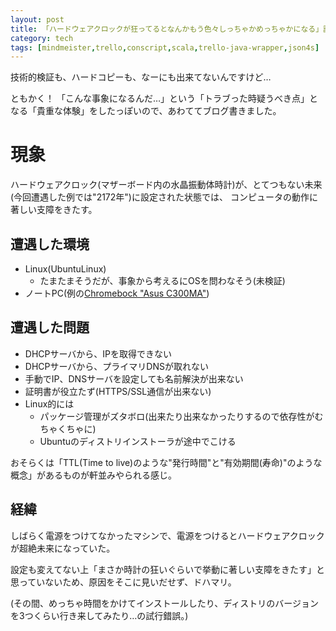 ```yaml
---
layout: post
title: 「ハードウェアクロックが狂ってるとなんかもう色々しっちゃかめっちゃかになる」話
category: tech
tags: [mindmeister,trello,conscript,scala,trello-java-wrapper,json4s]
---
```


技術的検証も、ハードコピーも、なーにも出来てないんですけど…

ともかく！ 「こんな事象になるんだ…」という「トラブった時疑うべき点」となる「貴重な体験」をしたっぽいので、あわててブログ書きました。

# 現象

ハードウェアクロック(マザーボード内の水晶振動体時計)が、とてつもない未来(今回遭遇した例では"2172年")に設定された状態では、
コンピュータの動作に著しい支障をきたす。

## 遭遇した環境

+ Linux(UbuntuLinux)
  + たまたまそうだが、事象から考えるにOSを問わなそう(未検証)
+ ノートPC(例の[Chromebock "Asus C300MA"](http://kazuhito-m.github.io/tech/2015/10/04/choromebook-c300ma-ubuntu-boot/))

## 遭遇した問題

+ DHCPサーバから、IPを取得できない
+ DHCPサーバから、プライマリDNSが取れない
+ 手動でIP、DNSサーバを設定しても名前解決が出来ない
+ 証明書が役立たず(HTTPS/SSL通信が出来ない)
+ Linux的には
  + パッケージ管理がズタボロ(出来たり出来なかったりするので依存性がむちゃくちゃに)
  + Ubuntuのディストリインストーラが途中でこける

おそらくは「TTL(Time to live)のような"発行時間"と"有効期間(寿命)"のような概念」があるものが軒並みやられる感じ。

## 経緯

しばらく電源をつけてなかったマシンで、電源をつけるとハードウェアクロックが超絶未来になっていた。

設定も変えてない上「まさか時計の狂いぐらいで挙動に著しい支障をきたす」と思っていないため、原因をそこに見いだせず、ドハマリ。

(その間、めっちゃ時間をかけてインストールしたり、ディストリのバージョンを3つくらい行き来してみたり…の試行錯誤。)

